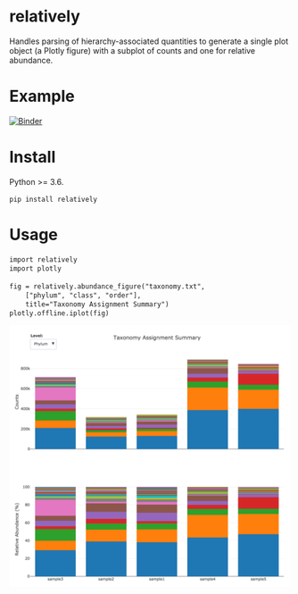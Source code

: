 # relatively

Handles parsing of hierarchy-associated quantities to generate a single plot
object (a Plotly figure) with a subplot of counts and one for relative
abundance.

# Example
[![Binder](https://mybinder.org/badge.svg)](https://mybinder.org/v2/gh/brwnj/relatively/master?filepath=notebooks%2Fexample.ipynb)

# Install

Python >= 3.6.

```
pip install relatively
```

# Usage

```
import relatively
import plotly

fig = relatively.abundance_figure("taxonomy.txt",
    ["phylum", "class", "order"],
    title="Taxonomy Assignment Summary")
plotly.offline.iplot(fig)
```

![logo](data/example.png)
